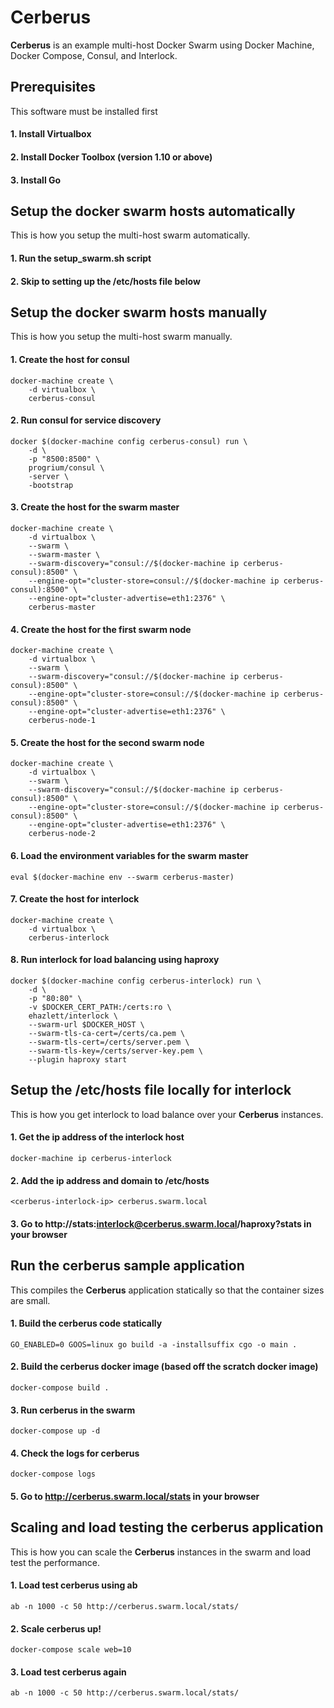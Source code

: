 # Cerberus

**Cerberus** is an example multi-host Docker Swarm using Docker Machine, Docker Compose, Consul, and Interlock.

## Prerequisites
This software must be installed first

#### 1. Install Virtualbox
#### 2. Install Docker Toolbox (version 1.10 or above)
#### 3. Install Go

## Setup the docker swarm hosts automatically
This is how you setup the multi-host swarm automatically.

#### 1. Run the setup_swarm.sh script
#### 2. Skip to setting up the /etc/hosts file below

## Setup the docker swarm hosts manually
This is how you setup the multi-host swarm manually.

#### 1. Create the host for consul
```
docker-machine create \
    -d virtualbox \
    cerberus-consul
```
#### 2. Run consul for service discovery
```
docker $(docker-machine config cerberus-consul) run \
    -d \
    -p "8500:8500" \
    progrium/consul \
    -server \
    -bootstrap
```
#### 3. Create the host for the swarm master
```
docker-machine create \
    -d virtualbox \
    --swarm \
    --swarm-master \
    --swarm-discovery="consul://$(docker-machine ip cerberus-consul):8500" \
    --engine-opt="cluster-store=consul://$(docker-machine ip cerberus-consul):8500" \
    --engine-opt="cluster-advertise=eth1:2376" \
    cerberus-master
```
#### 4. Create the host for the first swarm node
```
docker-machine create \
    -d virtualbox \
    --swarm \
    --swarm-discovery="consul://$(docker-machine ip cerberus-consul):8500" \
    --engine-opt="cluster-store=consul://$(docker-machine ip cerberus-consul):8500" \
    --engine-opt="cluster-advertise=eth1:2376" \
    cerberus-node-1
```
#### 5. Create the host for the second swarm node
```
docker-machine create \
    -d virtualbox \
    --swarm \
    --swarm-discovery="consul://$(docker-machine ip cerberus-consul):8500" \
    --engine-opt="cluster-store=consul://$(docker-machine ip cerberus-consul):8500" \
    --engine-opt="cluster-advertise=eth1:2376" \
    cerberus-node-2
```
#### 6. Load the environment variables for the swarm master
```
eval $(docker-machine env --swarm cerberus-master)
```
#### 7. Create the host for interlock
```
docker-machine create \
    -d virtualbox \
    cerberus-interlock
```
#### 8. Run interlock for load balancing using haproxy
```
docker $(docker-machine config cerberus-interlock) run \
    -d \
    -p "80:80" \
    -v $DOCKER_CERT_PATH:/certs:ro \
    ehazlett/interlock \
    --swarm-url $DOCKER_HOST \
    --swarm-tls-ca-cert=/certs/ca.pem \
    --swarm-tls-cert=/certs/server.pem \
    --swarm-tls-key=/certs/server-key.pem \
    --plugin haproxy start
```

## Setup the /etc/hosts file locally for interlock
This is how you get interlock to load balance over your **Cerberus** instances.

#### 1. Get the ip address of the interlock host
```
docker-machine ip cerberus-interlock
```
#### 2. Add the ip address and domain to /etc/hosts
```
<cerberus-interlock-ip> cerberus.swarm.local
```
#### 3. Go to http://stats:interlock@cerberus.swarm.local/haproxy?stats in your browser

## Run the cerberus sample application
This compiles the **Cerberus** application statically so that the container sizes are small.

#### 1. Build the cerberus code statically
```
GO_ENABLED=0 GOOS=linux go build -a -installsuffix cgo -o main .
```
#### 2. Build the cerberus docker image (based off the scratch docker image)
```
docker-compose build .
```
#### 3. Run cerberus in the swarm
```
docker-compose up -d
```
#### 4. Check the logs for cerberus
```
docker-compose logs
```
#### 5. Go to http://cerberus.swarm.local/stats in your browser

## Scaling and load testing the cerberus application
This is how you can scale the **Cerberus** instances in the swarm and load test the performance.

#### 1. Load test cerberus using ab
```
ab -n 1000 -c 50 http://cerberus.swarm.local/stats/
```
#### 2. Scale cerberus up!
```
docker-compose scale web=10
```
#### 3. Load test cerberus again
```
ab -n 1000 -c 50 http://cerberus.swarm.local/stats/
```
